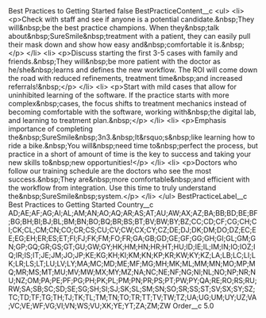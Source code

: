 <?xml version="1.0" encoding="UTF-8"?>
<CustomMetadata xmlns="http://soap.sforce.com/2006/04/metadata" xmlns:xsi="http://www.w3.org/2001/XMLSchema-instance" xmlns:xsd="http://www.w3.org/2001/XMLSchema">
    <label>Best Practices to Getting Started</label>
    <protected>false</protected>
    <values>
        <field>BestPracticeContent__c</field>
        <value xsi:type="xsd:string">&lt;ul&gt;
	&lt;li&gt;
	&lt;p&gt;Check with staff and see if anyone is a potential candidate.&amp;nbsp;They will&amp;nbsp;be the best practice champions. When they&amp;nbsp;talk about&amp;nbsp;SureSmile&amp;nbsp;treatment with a patient, they can easily pull their mask down and show how easy and&amp;nbsp;comfortable it is.&amp;nbsp;​&lt;/p&gt;
	&lt;/li&gt;
	&lt;li&gt;
	&lt;p&gt;Discuss starting the first 3-5 cases with family and friends.&amp;nbsp;They will&amp;nbsp;be more patient with the doctor as he/she&amp;nbsp;learns and defines the new workflow. The ROI will come down the road with reduced refinements, treatment time&amp;nbsp;and increased referrals!&amp;nbsp;​&lt;/p&gt;
	&lt;/li&gt;
	&lt;li&gt;
	&lt;p&gt;Start with mild cases that allow for uninhibited learning of the software. If the practice starts with more complex&amp;nbsp;cases, the focus shifts to treatment mechanics instead of becoming comfortable with the software, working with&amp;nbsp;the digital lab, and learning to treatment plan.&amp;nbsp;​&lt;/p&gt;
	&lt;/li&gt;
	&lt;li&gt;
	&lt;p&gt;Emphasis importance of completing the&amp;nbsp;SureSmile&amp;nbsp;3n3.&amp;nbsp;It&amp;rsquo;s&amp;nbsp;like learning how to ride a bike.&amp;nbsp;You will&amp;nbsp;need time to&amp;nbsp;perfect the process, but practice in a short of amount of time is the key to success and taking your new skills to&amp;nbsp;new opportunities!​&lt;/p&gt;
	&lt;/li&gt;
	&lt;li&gt;
	&lt;p&gt;Doctors who follow our training schedule are the doctors who see the most success.&amp;nbsp;They are&amp;nbsp;more comfortable&amp;nbsp;and efficient with the workflow from integration. Use this time to truly understand the&amp;nbsp;SureSmile&amp;nbsp;system.​&lt;/p&gt;
	&lt;/li&gt;
&lt;/ul&gt;</value>
    </values>
    <values>
        <field>BestPracticeLabel__c</field>
        <value xsi:type="xsd:string">Best Practices to Getting Started</value>
    </values>
    <values>
        <field>Country__c</field>
        <value xsi:type="xsd:string">AD;AE;AF;AG;AI;AL;AM;AN;AO;AQ;AR;AS;AT;AU;AW;AX;AZ;BA;BB;BD;BE;BF;BG;BH;BI;BJ;BL;BM;BN;BO;BQ;BR;BS;BT;BV;BW;BY;BZ;CC;CD;CF;CG;CH;CI;CK;CL;CM;CN;CO;CR;CS;CU;CV;CW;CX;CY;CZ;DE;DJ;DK;DM;DO;DZ;EC;EE;EG;EH;ER;ES;ET;FI;FJ;FK;FM;FO;FR;GA;GB;GD;GE;GF;GG;GH;GI;GL;GM;GN;GP;GQ;GR;GS;GT;GU;GW;GY;HK;HM;HN;HR;HT;HU;ID;IE;IL;IM;IN;IO;IOZ;IQ;IR;IS;IT;JE;JM;JO;JP;KE;KG;KH;KI;KM;KN;KP;KR;KW;KY;KZ;LA;LB;LC;LI;LK;LR;LS;LT;LU;LV;LY;MA;MC;MD;ME;MF;MG;MH;MK;ML;MM;MN;MO;MP;MQ;MR;MS;MT;MU;MV;MW;MX;MY;MZ;NA;NC;NE;NF;NG;NI;NL;NO;NP;NR;NU;NZ;OM;PA;PE;PF;PG;PH;PK;PL;PM;PN;PR;PS;PT;PW;PY;QA;RE;RO;RS;RU;RW;SA;SB;SC;SD;SE;SG;SH;SI;SJ;SK;SL;SM;SN;SO;SR;SS;ST;SV;SX;SY;SZ;TC;TD;TF;TG;TH;TJ;TK;TL;TM;TN;TO;TR;TT;TV;TW;TZ;UA;UG;UM;UY;UZ;VA;VC;VE;WF;VG;VI;VN;WS;VU;XK;YE;YT;ZA;ZM;ZW</value>
    </values>
    <values>
        <field>Order__c</field>
        <value xsi:type="xsd:double">5.0</value>
    </values>
</CustomMetadata>
